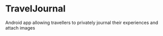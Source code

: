 # TravelJournal
Android app allowing travellers to privately journal their experiences and attach images
